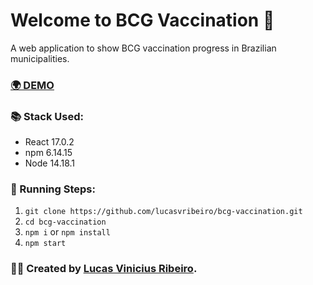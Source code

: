 # Welcome to BCG Vaccination 💉

A web application to show BCG vaccination progress in Brazilian municipalities.

### [🌍 DEMO](https://bcgvac.netlify.app/)

### 📚 Stack Used:

- React 17.0.2
- npm 6.14.15
- Node 14.18.1

### 🏃 Running Steps:

1. `git clone https://github.com/lucasvribeiro/bcg-vaccination.git`
2. `cd bcg-vaccination`
3. `npm i` or `npm install`
4. `npm start`

### 🙅‍♂️ Created by [Lucas Vinicius Ribeiro](https://github.com/lucasvribeiro).

